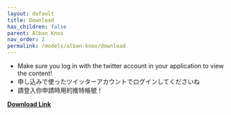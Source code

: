 ```yaml
---
layout: default
title: Download
has_children: false
parent: Alban Knox
nav_order: 2
permalink: /models/alban-knox/download
---
```



- Make sure you log in with the twitter account in your application to view the content!
- 申し込みで使ったツイッターアカウントでログインしてくださいね
- 請登入你申請時用的推特帳號！

**[Download Link](https://bowlroll.net/file/282665)**

